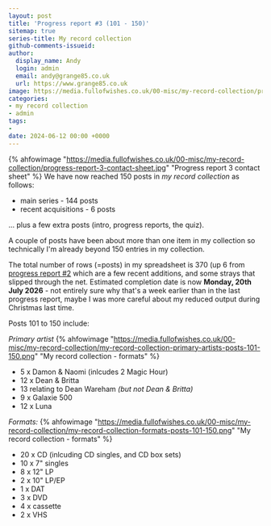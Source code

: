```yaml
---
layout: post
title: 'Progress report #3 (101 - 150)'
sitemap: true
series-title: My record collection
github-comments-issueid:
author:
  display_name: Andy
  login: admin
  email: andy@grange85.co.uk
  url: https://www.grange85.co.uk
image: https://media.fullofwishes.co.uk/00-misc/my-record-collection/progress-report-3-contact-sheet.jpg
categories:
- my record collection
- admin
tags:
-
date: 2024-06-12 00:00 +0000
---
```

{% ahfowimage "https://media.fullofwishes.co.uk/00-misc/my-record-collection/progress-report-3-contact-sheet.jpg" "Progress report 3 contact sheet" %}
We have now reached 150 posts in _my record collection_ as follows:

 - main series - 144 posts
 - recent acquisitions - 6 posts

... plus a few extra posts (intro, progress reports, the quiz).

A couple of posts have been about more than one item in my collection so technically I'm already beyond 150 entries in my collection.

The total number of rows (=posts) in my spreadsheet is 370 (up 6 from [progress report #2](http://moonshot.local:4040/2023/12/20/my-record-collection-progress-report-2-051-100/) which are a few recent additions, and some strays that slipped through the net. Estimated completion date is now **Monday, 20th July 2026** - not entirely sure why that's a week earlier than in the last progress report, maybe I was more careful about my reduced output during Christmas last time.

Posts 101 to 150 include:

_Primary artist_
{% ahfowimage "https://media.fullofwishes.co.uk/00-misc/my-record-collection/my-record-collection-primary-artists-posts-101-150.png" "My record collection - formats" %}
- 5 x Damon & Naomi (inlcudes 2 Magic Hour)
- 12 x Dean & Britta
- 13 relating to Dean Wareham _(but not Dean & Britta)_
- 9 x Galaxie 500
- 12 x Luna

_Formats:_
{% ahfowimage "https://media.fullofwishes.co.uk/00-misc/my-record-collection/my-record-collection-formats-posts-101-150.png" "My record collection - formats" %}
- 20 x CD (inlcuding CD singles, and CD box sets)
- 10 x 7" singles
- 8 x 12" LP
- 2 x 10" LP/EP
- 1 x DAT
- 3 x DVD
- 4 x cassette
- 2 x VHS


